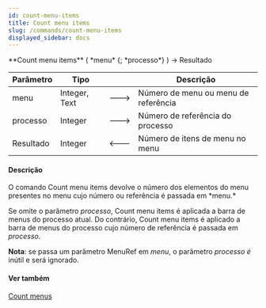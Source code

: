 ```yaml
---
id: count-menu-items
title: Count menu items
slug: /commands/count-menu-items
displayed_sidebar: docs
---
```


<!--REF #_command_.Count menu items.Syntax-->**Count menu items** ( *menu* {; *processo*} ) -> Resultado<!-- END REF-->
<!--REF #_command_.Count menu items.Params-->
| Parâmetro | Tipo |  | Descrição |
| --- | --- | --- | --- |
| menu | Integer, Text | &#x1F852; | Número de menu ou menu de referência |
| processo | Integer | &#x1F852; | Número de referência do processo |
| Resultado | Integer | &#x1F850; | Número de itens de menu no menu |

<!-- END REF-->

#### Descrição 

<!--REF #_command_.Count menu items.Summary-->O comando Count menu items devolve o número dos elementos do menu presentes no menu cujo número ou referência é passada em *menu.<!-- END REF-->*  
  
Se omite o parâmetro *processo*, Count menu items é aplicada a barra de menus do processo atual. Do contrário, Count menu items é aplicado a barra de menus do processo cujo número de referência é passada em *processo*. 

**Nota**: se passa um parâmetro MenuRef em *menu*, o parâmetro *processo é* inútil e será ignorado.

#### Ver também 

[Count menus](count-menus.md)  